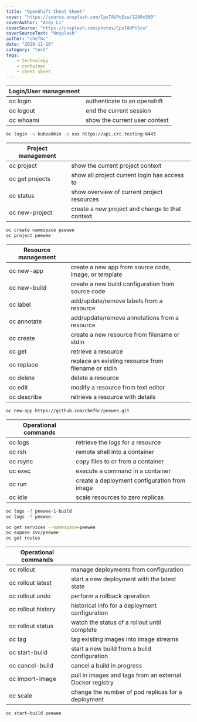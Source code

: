 ```yaml
---
title: "OpenShift Cheat Sheet"
cover: "https://source.unsplash.com/CpsTAUPoScw/1280x500"
coverAuthor: "Andy Li"
coverSource: "https://unsplash.com/photos/CpsTAUPoScw"
coverSourceText: "Unsplash"
author: "chefbc"
date: "2020-11-20"
category: "tech"
tags:
    - technology
    - container
    - cheet sheet
---
```


| Login/User management        |                                          |
| ---------------------------- |----------------------------------------- |
| oc login                     |   authenticate to an openshift           |
| oc logout                    |   end the current session                |
| oc whoami                    |   show the current user context          |

```bash
oc login -u kubeadmin -p xxx https://api.crc.testing:6443
```

| Project management           |                                                       |
| ---------------------------- |------------------------------------------------------ |
| oc project                   |   show the current project context                    |
| oc get projects              |   show all project current login has access to        |
| oc status                    |   show overview of current project resources          |
| oc new-project               |   create a new project  and change to that context    |

```bash
oc create namespace peewee
oc project peewee
```

| Resource management          |                                                                |
| ---------------------------- |--------------------------------------------------------------- |
| oc new-app                   |   create a new app from source code, image, or template        |                   |
| oc new-build                 |   create a new build configuration from source code            |
| oc label                     |   add/update/remove labels from a resource                     |
| oc annotate                  |   add/update/remove annotations from a resource                |
| oc create                    |   create a new resource from filename or stdin                 |
| oc get                       |   retrieve a resource                                          |
| oc replace                   |   replace an existing resource from filename or stdin          |
| oc delete                    |   delete a resource                                            |
| oc edit                      |   modify a resource from text editor                           |
| oc describe                  |   retrieve a resource with details                             |

```bash
oc new-app https://github.com/chefbc/peewee.git
```

| Operational commands         |                                                   |
| ---------------------------- |-------------------------------------------------- |
| oc logs                      |   retrieve the logs for a resource                |
| oc rsh                       |   remote shell into a container                   |
| oc rsync                     |   copy files to or from a container               |
| oc exec                      |   execute a command in a container                |
| oc run                       |   create a deployment configuration from image    |
| oc idle                      |   scale resources to zero replicas                |

```bash
oc logs -f peewee-1-build
oc logs -f peewee-

oc get services --namespace=peewee
oc expose svc/peewee
oc get routes
```


| Operational commands         |                                                              |
| ---------------------------- |------------------------------------------------------------- |
| oc rollout                   |   manage deployments from configuration                      |
| oc rollout latest            |   start a new deployment with the latest state               |
| oc rollout undo              |   perform a rollback operation                               |
| oc rollout history           |   historical info for a deployment configuration             |
| oc rollout status            |   watch the status of a rollout until complete               |
| oc tag                       |   tag existing images into image streams                     |
| oc start-build               |   start a new build from a build configuration               |
| oc cancel-build              |   cancel a build in progress                                 |
| oc import-image              |   pull in images and tags from an external Docker registry   |
| oc scale                     |   change the number of pod replicas for a deployment         |

```bash
oc start-build peewee
```

